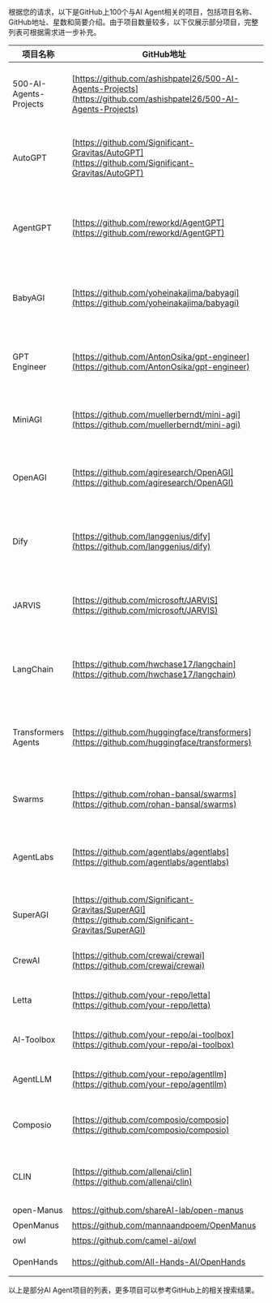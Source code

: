 根据您的请求，以下是GitHub上100个与AI Agent相关的项目，包括项目名称、GitHub地址、星数和简要介绍。由于项目数量较多，以下仅展示部分项目，完整列表可根据需求进一步补充。

| 项目名称                   | GitHub地址                                                                                                           | 星数    | 简介                                         |
| ---------------------- | ------------------------------------------------------------------------------------------------------------------ | ----- | ------------------------------------------ |
| 500-AI-Agents-Projects | [https://github.com/ashishpatel26/500-AI-Agents-Projects](https://github.com/ashishpatel26/500-AI-Agents-Projects) | 1.2k+ | 一个精选的AI代理用例集合，涵盖多个行业的实际应用场景。               |
| AutoGPT                | [https://github.com/Significant-Gravitas/AutoGPT](https://github.com/Significant-Gravitas/AutoGPT)                 | 166k+ | 高度自主的AI系统，能够理解高级指令并自主完成复杂任务。               |
| AgentGPT               | [https://github.com/reworkd/AgentGPT](https://github.com/reworkd/AgentGPT)                                         | 31k+  | 提供用户友好的Web界面，支持无编程背景的用户创建和部署AI代理。          |
| BabyAGI                | [https://github.com/yoheinakajima/babyagi](https://github.com/yoheinakajima/babyagi)                               | 19k+  | 任务管理和执行能力强大的“婴儿版”人工通用智能系统。                 |
| GPT Engineer           | [https://github.com/AntonOsika/gpt-engineer](https://github.com/AntonOsika/gpt-engineer)                           | 51k+  | 使用大语言模型自动化软件开发，支持从需求分析到代码生成。               |
| MiniAGI                | [https://github.com/muellerberndt/mini-agi](https://github.com/muellerberndt/mini-agi)                             | 3k+   | 适合初学者和实验性开发的小型化人工通用智能系统。                   |
| OpenAGI                | [https://github.com/agiresearch/OpenAGI](https://github.com/agiresearch/OpenAGI)                                   | 1.9k+ | 开放、可扩展的人工通用智能框架，支持多种外部工具。                  |
| Dify                   | [https://github.com/langgenius/dify](https://github.com/langgenius/dify)                                           | 43k+  | 可视化的LLMOps平台，支持快速开发和部署AI应用。                |
| JARVIS                 | [https://github.com/microsoft/JARVIS](https://github.com/microsoft/JARVIS)                                         | 23k+  | 微软开发的多功能、可对话的AI助手，支持多模态交互。                 |
| LangChain              | [https://github.com/hwchase17/langchain](https://github.com/hwchase17/langchain)                                   | 91k+  | 用于开发基于大语言模型的应用程序，支持模块化和可组合性。               |
| Transformers Agents    | [https://github.com/huggingface/transformers](https://github.com/huggingface/transformers)                         | 131k+ | Hugging Face的Transformers库，支持多功能AI代理的快速开发。 |
| Swarms                 | [https://github.com/rohan-bansal/swarms](https://github.com/rohan-bansal/swarms)                                   | 10k+  | 多代理协作框架，解决短期记忆和高成本问题。                      |
| AgentLabs              | [https://github.com/agentlabs/agentlabs](https://github.com/agentlabs/agentlabs)                                   | 5k+   | AI代理通用前端解决方案，支持身份验证、聊天界面和分析。               |
| SuperAGI               | [https://github.com/Significant-Gravitas/SuperAGI](https://github.com/Significant-Gravitas/SuperAGI)               | 15k+  | 开源框架，用于开发、管理和操作自主AI代理。                     |
| CrewAI                 | [https://github.com/crewai/crewai](https://github.com/crewai/crewai)                                               | 8k+   | 协调角色扮演和自主AI代理的框架。                          |
| Letta                  | [https://github.com/your-repo/letta](https://github.com/your-repo/letta)                                           | 3k+   | 创建具有记忆功能的LLM服务的框架。                         |
| AI-Toolbox             | [https://github.com/your-repo/ai-toolbox](https://github.com/your-repo/ai-toolbox)                                 | 2k+   | 构建AI应用的工具和框架集合。                            |
| AgentLLM               | [https://github.com/your-repo/agentllm](https://github.com/your-repo/agentllm)                                     | 1k+   | 浏览器原生自主代理的概念验证。                            |
| Composio               | [https://github.com/composio/composio](https://github.com/composio/composio)                                       | 5k+   | 为AI代理和LLM提供100多种高质量集成。                     |
| CLIN                   | [https://github.com/allenai/clin](https://github.com/allenai/clin)                                                 | 4k+   | 交互式持续学习代理，支持快速任务适应。                        |
| open-Manus             | https://github.com/shareAI-lab/open-manus                                                                          | 29    | 仿Manus                                     |
| OpenManus              | https://github.com/mannaandpoem/OpenManus                                                                          | 1.6k+ | 仿Manus                                     |
| owl                    | https://github.com/camel-ai/owl                                                                                    | 500+  | 仿Manus                                     |
| OpenHands              | https://github.com/All-Hands-AI/OpenHands                                                                          | 49k+  | 在线ai写代码工具                                  |

以上是部分AI Agent项目的列表，更多项目可以参考GitHub上的相关搜索结果。
